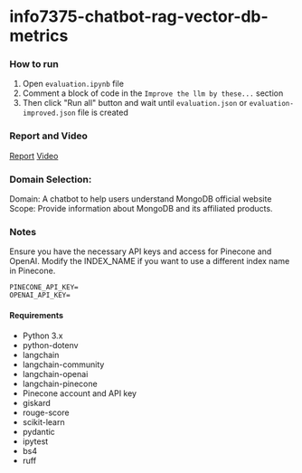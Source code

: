 # info7375-chatbot-rag-vector-db-metrics

### How to run

1. Open `evaluation.ipynb` file
2. Comment a block of code in the `Improve the llm by these...` section
3. Then click "Run all" button and wait until `evaluation.json` or `evaluation-improved.json` file is created

### Report and Video

[Report](./REPORT.pdf)
[Video](https://www.youtube.com/watch?v=aMZzGsCAuGI)

### Domain Selection:

Domain: A chatbot to help users understand MongoDB official website
Scope: Provide information about MongoDB and its affiliated products.

### Notes

Ensure you have the necessary API keys and access for Pinecone and OpenAI.
Modify the INDEX_NAME if you want to use a different index name in Pinecone.

```
PINECONE_API_KEY=
OPENAI_API_KEY=
```

#### Requirements

- Python 3.x
- python-dotenv
- langchain
- langchain-community
- langchain-openai
- langchain-pinecone
- Pinecone account and API key
- giskard
- rouge-score
- scikit-learn
- pydantic
- ipytest
- bs4
- ruff
